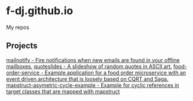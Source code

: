 # f-dj.github.io
My repos

## Projects
[mailnotify - Fire notifications when new emails are found in your offline mailboxes.](https://github.com/f-dj/mailnotify)
[quoteslides - A slideshow of random quotes in ASCII art.](https://github.com/f-dj/quoteslides)
[food-order-service - Example application for a food order microservice with an event driven architecture that is loosely based on CQRT and Saga.](https://github.com/f-dj/food-order-service)
[mapstruct-asymetric-cycle-example - Example for cyclic references in target classes that are mapped with mapstruct](https://github.com/f-dj/mapstruct-asymetric-cycle-example)
